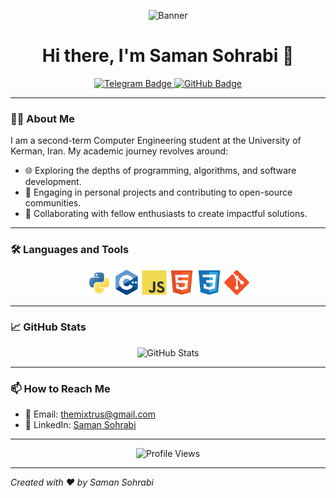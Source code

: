 <!-- Banner Image -->
<p align="center">
  <img src="https://media.giphy.com/media/M9gbBd9nbDrOTu1Mqx/giphy.gif" alt="Banner" width="600"/>
</p>

<h1 align="center">Hi there, I'm Saman Sohrabi 👋</h1>

<p align="center">
  <a href="https://t.me/mixtrus">
    <img src="https://img.shields.io/badge/Telegram-2CA5E0?style=for-the-badge&logo=telegram&logoColor=white" alt="Telegram Badge"/>
  </a>
  <a href="https://github.com/mixtrus">
    <img src="https://img.shields.io/badge/GitHub-181717?style=for-the-badge&logo=github&logoColor=white" alt="GitHub Badge"/>
  </a>
</p>

---

### 🧑‍💻 About Me

I am a second-term Computer Engineering student at the University of Kerman, Iran. My academic journey revolves around:

- 🌐 Exploring the depths of programming, algorithms, and software development.
- 🚀 Engaging in personal projects and contributing to open-source communities.
- 🤝 Collaborating with fellow enthusiasts to create impactful solutions.

---

### 🛠️ Languages and Tools

<p align="center">
  <img src="https://github.com/devicons/devicon/blob/master/icons/python/python-original.svg" alt="Python" width="40" height="40"/>
  <img src="https://github.com/devicons/devicon/blob/master/icons/cplusplus/cplusplus-original.svg" alt="C++" width="40" height="40"/>
  <img src="https://github.com/devicons/devicon/blob/master/icons/javascript/javascript-original.svg" alt="JavaScript" width="40" height="40"/>
  <img src="https://github.com/devicons/devicon/blob/master/icons/html5/html5-original.svg" alt="HTML5" width="40" height="40"/>
  <img src="https://github.com/devicons/devicon/blob/master/icons/css3/css3-original.svg" alt="CSS3" width="40" height="40"/>
  <img src="https://github.com/devicons/devicon/blob/master/icons/git/git-original.svg" alt="Git" width="40" height="40"/>
</p>

---

### 📈 GitHub Stats

<p align="center">
  <img src="https://github-readme-stats.vercel.app/api?username=mixtrus&show_icons=true&theme=radical" alt="GitHub Stats"/>
</p>

---

### 📫 How to Reach Me

- 📧 Email: [themixtrus@gmail.com](mailto:themixtrus@gmail.com)
- 💼 LinkedIn: [Saman Sohrabi](https://www.linkedin.com/in/mixtrus/)

---

<p align="center">
  <img src="https://komarev.com/ghpvc/?username=mixtrus&style=flat-square&color=blue" alt="Profile Views"/>
</p>

---

*Created with ❤️ by Saman Sohrabi*
